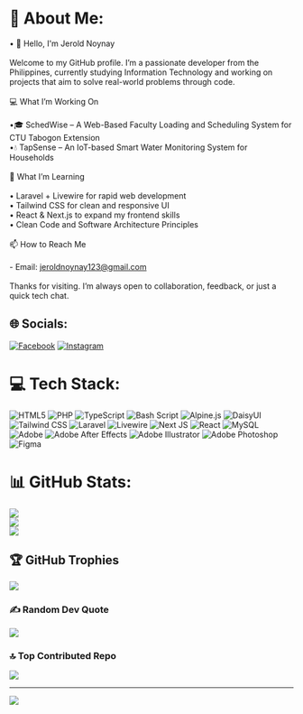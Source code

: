 # 💫 About Me:
• 👋 Hello, I'm Jerold Noynay<br><br>Welcome to my GitHub profile. I’m a passionate developer from the Philippines, currently studying Information Technology and working on projects that aim to solve real-world problems through code.<br><br>💻 What I’m Working On<br><br>•🎓 SchedWise – A Web-Based Faculty Loading and Scheduling System for CTU Tabogon Extension<br>•💧 TapSense – An IoT-based Smart Water Monitoring System for Households<br><br>🧠 What I’m Learning<br><br>• Laravel + Livewire for rapid web development  <br>• Tailwind CSS for clean and responsive UI  <br>• React & Next.js to expand my frontend skills  <br>• Clean Code and Software Architecture Principles<br><br> 📫 How to Reach Me<br><br>- Email: jeroldnoynay123@gmail.com <br><br>Thanks for visiting. I’m always open to collaboration, feedback, or just a quick tech chat.


## 🌐 Socials:
[![Facebook](https://img.shields.io/badge/Facebook-%231877F2.svg?logo=Facebook&logoColor=white)](https://facebook.com/https://www.facebook.com/jeroldnoynay21) [![Instagram](https://img.shields.io/badge/Instagram-%23E4405F.svg?logo=Instagram&logoColor=white)](https://instagram.com/https://www.instagram.com/zro.ldy/) 

# 💻 Tech Stack:
![HTML5](https://img.shields.io/badge/html5-%23E34F26.svg?style=flat&logo=html5&logoColor=white) ![PHP](https://img.shields.io/badge/php-%23777BB4.svg?style=flat&logo=php&logoColor=white) ![TypeScript](https://img.shields.io/badge/typescript-%23007ACC.svg?style=flat&logo=typescript&logoColor=white) ![Bash Script](https://img.shields.io/badge/bash_script-%23121011.svg?style=flat&logo=gnu-bash&logoColor=white) ![Alpine.js](https://img.shields.io/badge/alpinejs-white.svg?style=flat&logo=alpinedotjs&logoColor=%238BC0D0) ![DaisyUI](https://img.shields.io/badge/daisyui-5A0EF8?style=flat&logo=daisyui&logoColor=white) ![Tailwind CSS](https://img.shields.io/badge/tailwindcss-%2338B2AC.svg?style=flat&logo=tailwind-css&logoColor=white) ![Laravel](https://img.shields.io/badge/laravel-%23FF2D20.svg?style=flat&logo=laravel&logoColor=white) ![Livewire](https://img.shields.io/badge/livewire-%234e56a6.svg?style=flat&logo=livewire&logoColor=white) ![Next JS](https://img.shields.io/badge/Next-black?style=flat&logo=next.js&logoColor=white) ![React](https://img.shields.io/badge/react-%2320232a.svg?style=flat&logo=react&logoColor=%2361DAFB) ![MySQL](https://img.shields.io/badge/mysql-4479A1.svg?style=flat&logo=mysql&logoColor=white) ![Adobe](https://img.shields.io/badge/adobe-%23FF0000.svg?style=flat&logo=adobe&logoColor=white) ![Adobe After Effects](https://img.shields.io/badge/Adobe%20After%20Effects-9999FF.svg?style=flat&logo=Adobe%20After%20Effects&logoColor=white) ![Adobe Illustrator](https://img.shields.io/badge/adobe%20illustrator-%23FF9A00.svg?style=flat&logo=adobe%20illustrator&logoColor=white) ![Adobe Photoshop](https://img.shields.io/badge/adobe%20photoshop-%2331A8FF.svg?style=flat&logo=adobe%20photoshop&logoColor=white) ![Figma](https://img.shields.io/badge/figma-%23F24E1E.svg?style=flat&logo=figma&logoColor=white)
# 📊 GitHub Stats:
![](https://github-readme-stats.vercel.app/api?username=Zrlldy&theme=aura&hide_border=false&include_all_commits=true&count_private=true)<br/>
![](https://nirzak-streak-stats.vercel.app/?user=Zrlldy&theme=aura&hide_border=false)<br/>
![](https://github-readme-stats.vercel.app/api/top-langs/?username=Zrlldy&theme=aura&hide_border=false&include_all_commits=true&count_private=true&layout=compact)

## 🏆 GitHub Trophies
![](https://github-profile-trophy.vercel.app/?username=Zrlldy&theme=radical&no-frame=false&no-bg=false&margin-w=4)

### ✍️ Random Dev Quote
![](https://quotes-github-readme.vercel.app/api?type=horizontal&theme=radical)

### 🔝 Top Contributed Repo
![](https://github-contributor-stats.vercel.app/api?username=Zrlldy&limit=5&theme=dark&combine_all_yearly_contributions=true)

---
[![](https://visitcount.itsvg.in/api?id=Zrlldy&icon=1&color=0)](https://visitcount.itsvg.in)

<!-- Proudly created with GPRM ( https://gprm.itsvg.in ) -->
